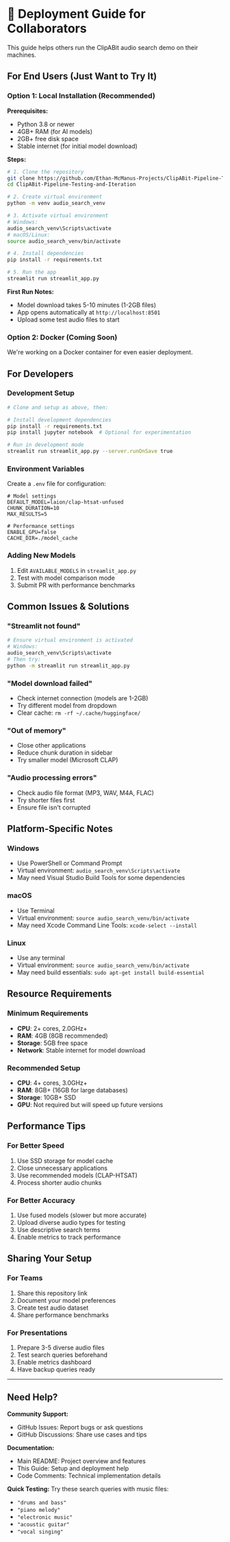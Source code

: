 # 🚀 Deployment Guide for Collaborators

This guide helps others run the ClipABit audio search demo on their machines.

## For End Users (Just Want to Try It)

### Option 1: Local Installation (Recommended)

**Prerequisites:**
- Python 3.8 or newer
- 4GB+ RAM (for AI models)  
- 2GB+ free disk space
- Stable internet (for initial model download)

**Steps:**
```bash
# 1. Clone the repository
git clone https://github.com/Ethan-McManus-Projects/ClipABit-Pipeline-Testing-and-Iteration.git
cd ClipABit-Pipeline-Testing-and-Iteration

# 2. Create virtual environment
python -m venv audio_search_venv

# 3. Activate virtual environment
# Windows:
audio_search_venv\Scripts\activate
# macOS/Linux:
source audio_search_venv/bin/activate

# 4. Install dependencies
pip install -r requirements.txt

# 5. Run the app
streamlit run streamlit_app.py
```

**First Run Notes:**
- Model download takes 5-10 minutes (1-2GB files)
- App opens automatically at `http://localhost:8501`
- Upload some test audio files to start

### Option 2: Docker (Coming Soon)
We're working on a Docker container for even easier deployment.

## For Developers

### Development Setup
```bash
# Clone and setup as above, then:

# Install development dependencies
pip install -r requirements.txt
pip install jupyter notebook  # Optional for experimentation

# Run in development mode
streamlit run streamlit_app.py --server.runOnSave true
```

### Environment Variables
Create a `.env` file for configuration:
```env
# Model settings
DEFAULT_MODEL=laion/clap-htsat-unfused
CHUNK_DURATION=10
MAX_RESULTS=5

# Performance settings  
ENABLE_GPU=false
CACHE_DIR=./model_cache
```

### Adding New Models
1. Edit `AVAILABLE_MODELS` in `streamlit_app.py`
2. Test with model comparison mode
3. Submit PR with performance benchmarks

## Common Issues & Solutions

### "Streamlit not found"
```bash
# Ensure virtual environment is activated
# Windows:
audio_search_venv\Scripts\activate
# Then try:
python -m streamlit run streamlit_app.py
```

### "Model download failed"
- Check internet connection (models are 1-2GB)
- Try different model from dropdown
- Clear cache: `rm -rf ~/.cache/huggingface/`

### "Out of memory"
- Close other applications
- Reduce chunk duration in sidebar
- Try smaller model (Microsoft CLAP)

### "Audio processing errors"
- Check audio file format (MP3, WAV, M4A, FLAC)
- Try shorter files first
- Ensure file isn't corrupted

## Platform-Specific Notes

### Windows
- Use PowerShell or Command Prompt
- Virtual environment: `audio_search_venv\Scripts\activate`
- May need Visual Studio Build Tools for some dependencies

### macOS
- Use Terminal
- Virtual environment: `source audio_search_venv/bin/activate`
- May need Xcode Command Line Tools: `xcode-select --install`

### Linux
- Use any terminal
- Virtual environment: `source audio_search_venv/bin/activate`  
- May need build essentials: `sudo apt-get install build-essential`

## Resource Requirements

### Minimum Requirements
- **CPU**: 2+ cores, 2.0GHz+
- **RAM**: 4GB (8GB recommended)
- **Storage**: 5GB free space
- **Network**: Stable internet for model download

### Recommended Setup
- **CPU**: 4+ cores, 3.0GHz+
- **RAM**: 8GB+ (16GB for large databases)
- **Storage**: 10GB+ SSD
- **GPU**: Not required but will speed up future versions

## Performance Tips

### For Better Speed
1. Use SSD storage for model cache
2. Close unnecessary applications
3. Use recommended models (CLAP-HTSAT)
4. Process shorter audio chunks

### For Better Accuracy
1. Use fused models (slower but more accurate)
2. Upload diverse audio types for testing
3. Use descriptive search terms
4. Enable metrics to track performance

## Sharing Your Setup

### For Teams
1. Share this repository link
2. Document your model preferences  
3. Create test audio dataset
4. Share performance benchmarks

### For Presentations
1. Prepare 3-5 diverse audio files
2. Test search queries beforehand
3. Enable metrics dashboard
4. Have backup queries ready

---

## Need Help?

**Community Support:**
- GitHub Issues: Report bugs or ask questions
- GitHub Discussions: Share use cases and tips

**Documentation:**
- Main README: Project overview and features
- This Guide: Setup and deployment help
- Code Comments: Technical implementation details

**Quick Testing:**
Try these search queries with music files:
- `"drums and bass"`
- `"piano melody"`  
- `"electronic music"`
- `"acoustic guitar"`
- `"vocal singing"`